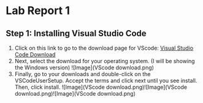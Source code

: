 # Lab Report 1

## Step 1: Installing Visual Studio Code

1. Click on this link to go to the download page for VScode: [Visual Studio Code Download](https://code.visualstudio.com/Download)
2. Next, select the download for your operating system. (I will be showing the Windows version) ![Image](VScode download.png)
3. Finally, go to your downloads and double-click on the VSCodeUserSetup. Accept the terms and click next until you see install. Then, click install. ![Image](VScode download.png)![Image](VScode download.png)![Image](VScode download.png)
